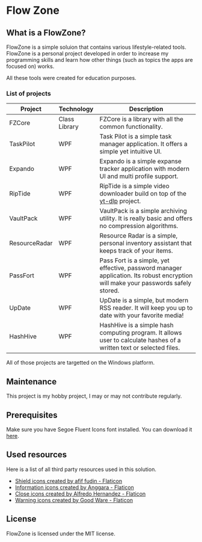 # Flow Zone
## What is a FlowZone?

<p>FlowZone is a simple soluion that contains various lifestyle-related tools. FlowZone is a personal project developed in order to increase my programming skills and learn how other things (such as topics the apps are focused on) works.</p>

<p>All these tools were created for education purposes.</p>

### List of projects

|Project|Technology|Description|
|-------|----------|-----------|
|FZCore|Class Library|FZCore is a library with all the common functionality.|
|TaskPilot|WPF|Task Pilot is a simple task manager application. It offers a simple yet intuitive UI.|
|Expando|WPF|Expando is a simple expanse tracker application with modern UI and multi profile support.|
|RipTide|WPF|RipTide is a simple video downloader build on top of the [yt-dlp](https://github.com/yt-dlp/yt-dlp) project.|
|VaultPack|WPF|VaultPack is a simple archiving utility. It is really basic and offers no compression algorithms.|
|ResourceRadar|WPF|Resource Radar is a simple, personal inventory assistant that keeps track of your items.|
|PassFort|WPF|Pass Fort is a simple, yet effective, password manager application. Its robust encryption will make your passwords safely stored.|
|UpDate|WPF|UpDate is a simple, but modern RSS reader. It will keep you up to date with your favorite media!|
|HashHive|WPF|HashHive is a simple hash computing program. It allows user to calculate hashes of a written text or selected files.|

<p>All of those projects are targetted on the Windows platform.</p>

## Maintenance
<p>This project is my hobby project, I may or may not contribute regularly.</p>

## Prerequisites
<p>Make sure you have Segoe Fluent Icons font installed. You can download it <a href="https://aka.ms/SegoeFluentIcons">here</a>.</p>

## Used resources
Here is a list of all third party resources used in this solution.
<ul>
<li><a href="https://www.flaticon.com/free-icons/shield" title="shield icons">Shield icons created by afif fudin - Flaticon</a></li>
<li><a href="https://www.flaticon.com/free-icons/information" title="information icons">Information icons created by Anggara - Flaticon</a></li>
<li><a href="https://www.flaticon.com/free-icons/close" title="close icons">Close icons created by Alfredo Hernandez - Flaticon</a></li>
<li><a href="https://www.flaticon.com/free-icons/warning" title="warning icons">Warning icons created by Good Ware - Flaticon</a></li>
</ul>

## License
<p>FlowZone is licensed under the MIT license.</p>